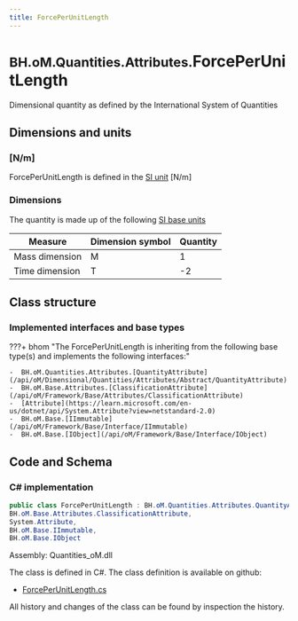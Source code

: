 ```yaml
---
title: ForcePerUnitLength
---
```


# <small>BH.oM.Quantities.Attributes.</small>**ForcePerUnitLength**

Dimensional quantity as defined by the International System of Quantities

## Dimensions and units

### [N/m]

ForcePerUnitLength is defined in the [SI unit](https://bhom.xyz/documentation/BHoM_oM/BHoM-Units-conventions/) [N/m]

### Dimensions

The quantity is made up of the following [SI base units](https://en.wikipedia.org/wiki/SI_base_unit)

| Measure        | Dimension symbol | Quantity |
|------------------|--------|----------|
| Mass dimension |  M  |1  |
| Time dimension |  T  |-2  |


## Class structure

### Implemented interfaces and base types

???+ bhom "The ForcePerUnitLength is inheriting from the following base type(s) and implements the following interfaces:"

    -  BH.oM.Quantities.Attributes.[QuantityAttribute](/api/oM/Dimensional/Quantities/Attributes/Abstract/QuantityAttribute)
    -  BH.oM.Base.Attributes.[ClassificationAttribute](/api/oM/Framework/Base/Attributes/ClassificationAttribute)
    -  [Attribute](https://learn.microsoft.com/en-us/dotnet/api/System.Attribute?view=netstandard-2.0)
    -  BH.oM.Base.[IImmutable](/api/oM/Framework/Base/Interface/IImmutable)
    -  BH.oM.Base.[IObject](/api/oM/Framework/Base/Interface/IObject)




## Code and Schema

### C# implementation

``` C# title="C#"
public class ForcePerUnitLength : BH.oM.Quantities.Attributes.QuantityAttribute,
BH.oM.Base.Attributes.ClassificationAttribute,
System.Attribute,
BH.oM.Base.IImmutable,
BH.oM.Base.IObject
```

Assembly: Quantities_oM.dll

The class is defined in C#. The class definition is available on github:

- [ForcePerUnitLength.cs](https://github.com/BHoM/BHoM/blob/develop/Quantities_oM/Attributes\ForcePerUnitLength.cs)

All history and changes of the class can be found by inspection the history.
